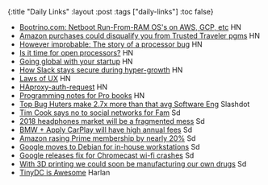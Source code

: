 {:title "Daily Links"
 :layout :post
 :tags  ["daily-links"]
 :toc false}

* [Bootrino.com: Netboot Run-From-RAM OS's on AWS, GCP, etc](https://news.ycombinator.com/item?id=16186756) HN
* [Amazon purchases could disqualify you from Trusted Traveler pgms](https://news.ycombinator.com/item?id=16184625) HN
* [However improbable: The story of a processor bug](https://news.ycombinator.com/item?id=16184747) HN
* [Is it time for open processors?](https://news.ycombinator.com/item?id=16184146) HN
* [Going global with your startup](https://news.ycombinator.com/item?id=16187126) HN
* [How Slack stays secure during hyper-growth](https://news.ycombinator.com/item?id=16188527) HN
* [Laws of UX](https://news.ycombinator.com/item?id=16185118) HN
* [HAproxy-auth-request](https://news.ycombinator.com/item?id=16188744) HN
* [Programming notes for Pro books](https://news.ycombinator.com/item?id=16186329) HN
* [Top Bug Huters make 2.7x more than that avg Software Eng](https://it.slashdot.org/story/18/01/19/1954235/top-bug-hunters-make-27-times-more-money-than-an-average-software-engineer) Slashdot
* [Tim Cook says no to social networks for Fam](https://news.slashdot.org/story/18/01/19/1922254/tim-cook-i-dont-want-my-nephew-on-a-social-network) Sd
* [2018 headphones market will be a fragmented mess](https://it.slashdot.org/story/18/01/19/1814206/buying-headphones-in-2018-is-going-to-be-a-fragmented-mess) Sd
* [BMW + Apply CarPlay will have high annual fees](https://news.slashdot.org/story/18/01/19/177257/bmws-apple-carplay-annual-fee-is-next-level-gouging) Sd
* [Amazon rasing Prime membership by nearly 20%](https://news.slashdot.org/story/18/01/19/1511228/amazon-is-raising-the-price-of-prime-monthly-memberships-by-nearly-20-percent) Sd
* [Google moves to Debian for in-house workstations](https://tech.slashdot.org/story/18/01/19/1426258/google-moves-to-debian-for-in-house-linux-desktop) Sd
* [Google releases fix for Chromecast wi-fi crashes](https://mobile.slashdot.org/story/18/01/19/0113202/google-releases-fix-for-chromecast-wi-fi-crashes) Sd
* [With 3D printing we could soon be manufacturing our own drugs](https://mobile.slashdot.org/story/18/01/19/0113202/google-releases-fix-for-chromecast-wi-fi-crashes) Sd
* [TinyDC is Awesome](https://broken.tinydatacenter.com/index.html) Harlan

